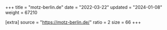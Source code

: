 +++
title = "motz-berlin.de"
date = "2022-03-22"
updated = "2024-01-08"
weight = 67210

[extra]
source = "https://motz-berlin.de/"
ratio = 2
size = 66
+++
